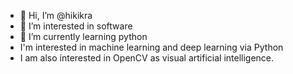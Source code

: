 - 👋 Hi, I’m @hikikra
- 👀 I’m interested in software
- 🌱 I’m currently learning python
- I'm interested in machine learning and deep learning via Python
- I am also interested in OpenCV as visual artificial intelligence.
